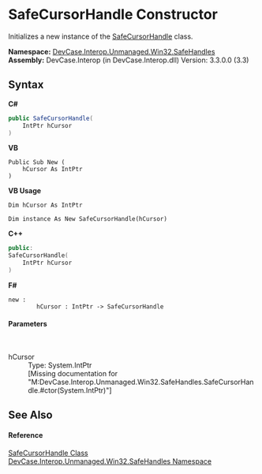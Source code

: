 # SafeCursorHandle Constructor 
 

Initializes a new instance of the <a href="T_DevCase_Interop_Unmanaged_Win32_SafeHandles_SafeCursorHandle">SafeCursorHandle</a> class.

**Namespace:**&nbsp;<a href="N_DevCase_Interop_Unmanaged_Win32_SafeHandles">DevCase.Interop.Unmanaged.Win32.SafeHandles</a><br />**Assembly:**&nbsp;DevCase.Interop (in DevCase.Interop.dll) Version: 3.3.0.0 (3.3)

## Syntax

**C#**<br />
``` C#
public SafeCursorHandle(
	IntPtr hCursor
)
```

**VB**<br />
``` VB
Public Sub New ( 
	hCursor As IntPtr
)
```

**VB Usage**<br />
``` VB Usage
Dim hCursor As IntPtr

Dim instance As New SafeCursorHandle(hCursor)
```

**C++**<br />
``` C++
public:
SafeCursorHandle(
	IntPtr hCursor
)
```

**F#**<br />
``` F#
new : 
        hCursor : IntPtr -> SafeCursorHandle
```


#### Parameters
&nbsp;<dl><dt>hCursor</dt><dd>Type: System.IntPtr<br />\[Missing <param name="hCursor"/> documentation for "M:DevCase.Interop.Unmanaged.Win32.SafeHandles.SafeCursorHandle.#ctor(System.IntPtr)"\]</dd></dl>

## See Also


#### Reference
<a href="T_DevCase_Interop_Unmanaged_Win32_SafeHandles_SafeCursorHandle">SafeCursorHandle Class</a><br /><a href="N_DevCase_Interop_Unmanaged_Win32_SafeHandles">DevCase.Interop.Unmanaged.Win32.SafeHandles Namespace</a><br />